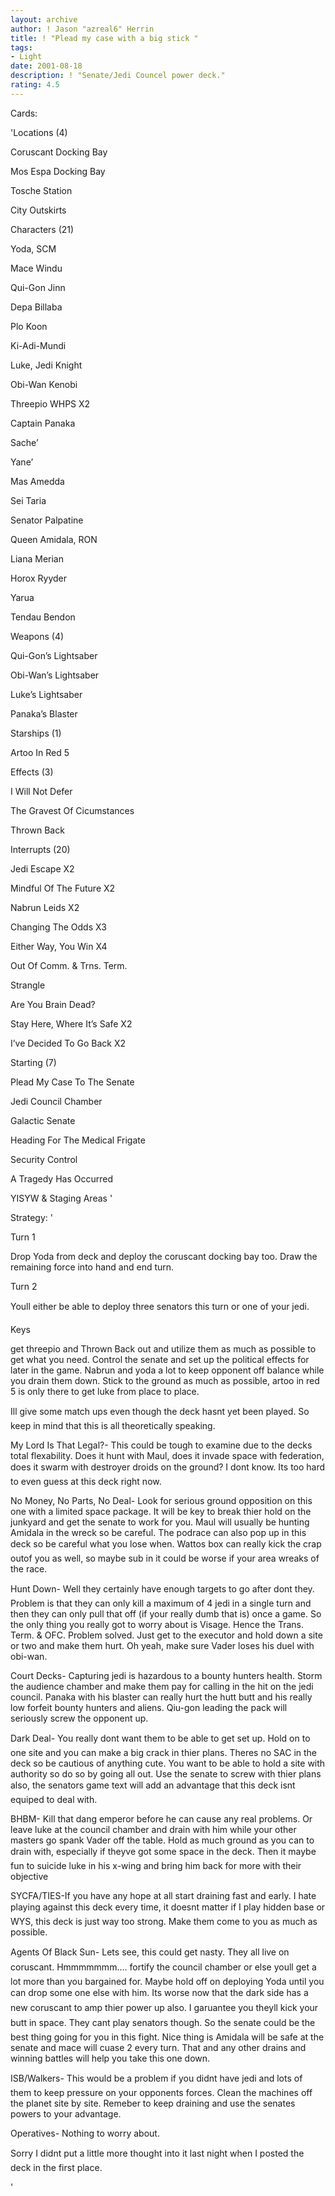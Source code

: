 ```yaml
---
layout: archive
author: ! Jason "azreal6" Herrin
title: ! "Plead my case with a big stick "
tags:
- Light
date: 2001-08-18
description: ! "Senate/Jedi Councel power deck."
rating: 4.5
---
```

Cards: 

'Locations (4)

Coruscant Docking Bay

Mos Espa Docking Bay

Tosche Station

City Outskirts


Characters (21)

Yoda, SCM

Mace Windu

Qui-Gon Jinn

Depa Billaba

Plo Koon

Ki-Adi-Mundi

Luke, Jedi Knight

Obi-Wan Kenobi

Threepio WHPS X2

Captain Panaka

Sache’

Yane’

Mas Amedda

Sei Taria

Senator Palpatine

Queen Amidala, RON

Liana Merian

Horox Ryyder

Yarua

Tendau Bendon


Weapons (4)

Qui-Gon’s Lightsaber

Obi-Wan’s Lightsaber

Luke’s Lightsaber

Panaka’s Blaster


Starships (1)

Artoo In Red 5


Effects (3)

I Will Not Defer

The Gravest Of Cicumstances

Thrown Back


Interrupts (20)

Jedi Escape X2

Mindful Of The Future X2

Nabrun Leids X2

Changing The Odds X3

Either Way, You Win X4

Out Of Comm. & Trns. Term. 

Strangle

Are You Brain Dead?

Stay Here, Where It’s Safe X2

I’ve Decided To Go Back X2


Starting (7)

Plead My Case To The Senate

Jedi Council Chamber

Galactic Senate

Heading For The Medical Frigate

Security Control

A Tragedy Has Occurred

YISYW & Staging Areas '

Strategy: '

Turn 1

Drop Yoda from deck and deploy the coruscant docking bay too. Draw the remaining force into hand and end turn.


Turn 2

Youll either be able to deploy three senators this turn or one of your jedi.


Keys

get threepio and Thrown Back out and utilize them as much as possible to get what you need. Control the senate and set up the political effects for later in the game. Nabrun and yoda a lot to keep opponent off balance while you drain them down. Stick to the ground as much as possible, artoo in red 5 is only there to get luke from place to place.


Ill give some match ups even though the deck hasnt yet been played. So keep in mind that this is all theoretically speaking.


My Lord Is That Legal?- This could be tough to examine due to the decks total flexability. Does it hunt with Maul, does it invade space with federation, does it swarm with destroyer droids on the ground? I dont know. Its too hard to even guess at this deck right now.


No Money, No Parts, No Deal- Look for serious ground opposition on this one with a limited space package. It will be key to break thier hold on the junkyard and get the senate to work for you. Maul will usually be hunting Amidala in the wreck so be careful. The podrace can also pop up in this deck so be careful what you lose when. Wattos box can really kick the crap outof you as well, so maybe sub in it could be worse if your area wreaks of the race.


Hunt Down- Well they certainly have enough targets to go after dont they. Problem is that they can only kill a maximum of 4 jedi in a single turn and then they can only pull that off (if your really dumb that is) once a game. So the only thing you really got to worry about is Visage. Hence the Trans. Term. & OFC. Problem solved. Just get to the executor and hold down a site or two and make them hurt. Oh yeah, make sure Vader loses his duel with obi-wan.


Court Decks- Capturing jedi is hazardous to a bounty hunters health. Storm the audience chamber and make them pay for calling in the hit on the jedi council. Panaka with his blaster can really hurt the hutt butt and his really low forfeit bounty hunters and aliens. Qiu-gon leading the pack will seriously screw the opponent up.


Dark Deal- You really dont want them to be able to get set up. Hold on to one site and you can make a big crack in thier plans. Theres no SAC in the deck so be cautious of anything cute. You want to be able to hold a site with authority so do so by going all out. Use the senate to screw with thier plans also, the senators game text will add an advantage that this deck isnt equiped to deal with.


BHBM- Kill that dang emperor before he can cause any real problems. Or leave luke at the council chamber and drain with him while your other masters go spank Vader off the table. Hold as much ground as you can to drain with, especially if theyve got some space in the deck. Then it maybe fun to suicide luke in his x-wing and bring him back for more with their objective


SYCFA/TIES-If you have any hope at all start draining fast and early. I hate playing against this deck every time, it doesnt matter if I play hidden base or WYS, this deck is just way too strong. Make them come to you as much as possible.


Agents Of Black Sun- Lets see, this could get nasty. They all live on coruscant. Hmmmmmmm.... fortify the council chamber or else youll get a lot more than you bargained for. Maybe hold off on deploying Yoda until you can drop some one else with him. Its worse now that the dark side has a new coruscant to amp thier power up also. I garuantee you theyll kick your butt in space. They cant play senators though. So the senate could be the best thing going for you in this fight. Nice thing is Amidala will be safe at the senate and mace will cuase 2 every turn. That and any other drains and winning battles will help you take this one down.


ISB/Walkers- This would be a problem if you didnt have jedi and lots of them to keep pressure on your opponents forces. Clean the machines off the planet site by site. Remeber to keep draining and use the senates powers to your advantage.


Operatives- Nothing to worry about.


Sorry I didnt put a little more thought into it last night when I posted the deck in the first place.

'